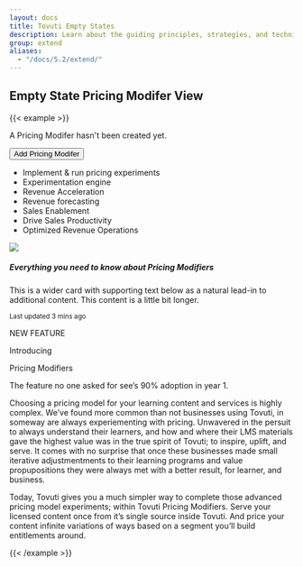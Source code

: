 ```yaml
---
layout: docs
title: Tovuti Empty States
description: Learn about the guiding principles, strategies, and techniques used to build and maintain Bootstrap so you can more easily customize and extend it yourself.
group: extend
aliases:
  - "/docs/5.2/extend/"
---
```




## Empty State Pricing Modifer View

<!-- ALL-CONTRIBUTORS-LIST:START - Do not remove or modify this section -->

<!-- markdownlint-disable -->
{{< example >}}
<div id="example2">
    <div id="tovgrid">
        <div class="d-flex justify-content-center border-bottom">
        <div class="p-4 flex-fill w-50">
          <div class="p-4 d-flex flex-column justify-content-center align-content-center text-center border shadow-sm rounded gap-3">
              <i class="fa-thin fa-folder-magnifying-glass fa-9x mx-auto"></i>
              <p class="fw-semibold mx-auto">A Pricing Modifer hasn't been created yet.</p>
              <button type="button" class="btn btn-primary d-flex gap-2 justify-content-center align-items-center"><i class="fa fa-plus"></i>Add Pricing Modifer</button>
            <div>
              <ul class="list-group list-group-flush">
              <li class="list-group-item w-auto d-flex align-items-center text-muted gap-2"><i class="fa fa-circle-check"></i>Implement & run pricing experiments</li>
              <li class="list-group-item d-flex align-items-center text-muted gap-2"><i class="fa fa-circle-check"></i>Experimentation engine</li>
              <li class="list-group-item d-flex align-items-center text-muted gap-2"><i class="fa fa-circle-check"></i>Revenue Acceleration</li>
              <li class="list-group-item d-flex align-items-center text-muted gap-2"><i class="fa fa-circle-check"></i>Revenue forecasting</li>
              <li class="list-group-item d-flex align-items-center text-muted gap-2"><i class="fa fa-circle-check"></i>Sales Enablement</li>
              <li class="list-group-item d-flex align-items-center text-muted gap-2"><i class="fa fa-circle-check"></i>Drive Sales Productivity</li>
              <li class="list-group-item d-flex align-items-center text-muted gap-2"><i class="fa fa-circle-check"></i>Optimized Revenue Operations</li>
              </ul>
            </div>
          </div>
            <div class="card mt-4 border border-0 rounded" style="max-width: 540px;">
            <div class="row g-0">
              <div class="col-md-4 border border-0">
                <img src="/docs/5.2/assets/img/tovuti/pricing-modifiers/img/illustration.jpg" class="border border-0 shadow-lg object-fit-cover img-fluid h-100 rounded">
              </div>
              <div class="col-md-8">
                <div class="card-body">
                  <h5 class="card-title">Everything you need to know about Pricing Modifiers</h5>
                  <p class="card-text">This is a wider card with supporting text below as a natural lead-in to additional content. This content is a little bit longer.</p>
                  <p class="card-text"><small class="text-muted">Last updated 3 mins ago</small></p>
                </div>
              </div>
            </div>
          </div>
        </div>
        <div class="flex-fill w-50 bg-light border-start p-4">
          <span class="badge rounded-pill text-bg-primary">NEW FEATURE</span>
          <p class="h3 text-muted mt-3">Introducing</p>
          <p class="h1">Pricing Modifiers</p>
          <p class="h6">The feature no one asked for see’s 90% adoption in year 1.</p>
          <p>Choosing a pricing model for your learning content and services is highly complex. We’ve found more common than not businesses using Tovuti, in someway are always experiementing with pricing.  Unwavered in the persuit to always understand their learners, and how and where their LMS materials gave the highest value was in the true spirit of Tovuti; to inspire, uplift, and serve. It comes with no surprise that once these businesses made small iterative adjustmentments to their learning programs and value propupositions they were always met with a better result, for learner, and business.
          </p>
          <p>
          Today, Tovuti gives you a much simpler way to complete those advanced pricing model experiments; within Tovuti Pricing Modifiers. Serve your licensed content once from it’s single source inside Tovuti. And price your content infinite variations of ways based on a segment you’ll build entitlements around.</p>
        </div>
    </div>
</div>
</div>
{{< /example >}}

<script>
  $("#tovgrid").kendoGrid({
      dataSource: gridDataSource,
      sortable: true,
      reorderable: true,
      groupable: true,
      resizable: true,
      filterable: true,
      columnMenu: true,
      pageable: true
    });
</script>
<script>
  var orderData = [
  { OrderID: 1, OrderDate: "2017-11-06T12:00:00", Freight: 12.34, ShipCity: "Antwerp", ShipCountry: "Belgium" },
  { OrderID: 2, OrderDate: "2019-03-02T12:00:00", Freight: 23.45, ShipCity: "Singapore", ShipCountry: "Singapore" },
  { OrderID: 3, OrderDate: "2019-06-26T12:00:00", Freight: 34.56, ShipCity: "Shanghai", ShipCountry: "China" },
  { OrderID: 4, OrderDate: "2017-09-20T12:00:00", Freight: 45.67, ShipCity: "Hamburg", ShipCountry: "Germany" },
  { OrderID: 5, OrderDate: "2017-12-12T12:00:00", Freight: 56.78, ShipCity: "Mumbai", ShipCountry: "India" },
  { OrderID: 6, OrderDate: "2018-02-08T12:00:00", Freight: 67.89, ShipCity: "Shanghai", ShipCountry: "China" },
  { OrderID: 7, OrderDate: "2018-05-05T12:00:00", Freight: 78.90, ShipCity: "Tokyo", ShipCountry: "Japan" },
  { OrderID: 8, OrderDate: "2019-08-03T12:00:00", Freight: 89.01, ShipCity: "Port Klang", ShipCountry: "Malaysia" },
  { OrderID: 9, OrderDate: "2018-10-29T12:00:00", Freight: 90.12, ShipCity: "Rotterdam", ShipCountry: "Netherlands" },
  { OrderID: 10, Ord3erDate: "2018-01-23T12:00:00", Freight: 10.32, ShipCity: "Vancouver", ShipCountry: "Canada" },
  { OrderID: 11, OrderDate: "2018-04-17T12:00:00", Freight: 21.43, ShipCity: "Colón", ShipCountry: "Panama" },
  { OrderID: 12, OrderDate: "2017-07-11T12:00:00", Freight: 32.54, ShipCity: "Manila", ShipCountry: "Philippines" },
  { OrderID: 13, OrderDate: "2017-10-24T12:00:00", Freight: 43.65, ShipCity: "Singapore", ShipCountry: "Singapore" },
  { OrderID: 14, OrderDate: "2018-03-11T12:00:00", Freight: 54.76, ShipCity: "Busan", ShipCountry: "South Korea" },
  { OrderID: 15, OrderDate: "2018-06-17T12:00:00", Freight: 65.87, ShipCity: "Shenzhen", ShipCountry: "China" },
  { OrderID: 16, OrderDate: "2018-10-13T12:00:00", Freight: 76.98, ShipCity: "Hong Kong", ShipCountry: "China" },
  { OrderID: 17, OrderDate: "2019-04-19T12:00:00", Freight: 87.09, ShipCity: "Dubai", ShipCountry: "UAE" },
  { OrderID: 18, OrderDate: "2019-07-25T12:00:00", Freight: 98.21, ShipCity: "Felixstowe", ShipCountry: "UK" },
  { OrderID: 19, OrderDate: "2017-09-22T12:00:00", Freight: 13.24, ShipCity: "Los Angeles", ShipCountry: "USA" },
  { OrderID: 20, OrderDate: "2018-12-09T12:00:00", Freight: 35.46, ShipCity: "New York", ShipCountry: "USA" },
  { OrderID: 21, OrderDate: "2018-02-04T12:00:00", Freight: 57.68, ShipCity: "Guangzhou", ShipCountry: "China" },
  { OrderID: 22, OrderDate: "2019-05-16T12:00:00", Freight: 9.87, ShipCity: "Long Beach", ShipCountry: "USA" },
  { OrderID: 23, OrderDate: "2019-08-18T12:00:00", Freight: 24.13, ShipCity: "Singapore", ShipCountry: "Singapore" }
];

var gridDataSource = new kendo.data.DataSource({
    data: orderData,
    schema: {
        model: {
          fields: {
            OrderID: { type: "number" },
            Freight: { type: "number" },
            OrderDate: { type: "date" },
            ShipCountry: { type: "string" },
            ShipCity: { type: "string" }
          }
        }
    },
    pageSize: 10,
    sort: {
        field: "OrderDate",
        dir: "desc"
    }
});
</script>

<!-- markdownlint-restore -->
